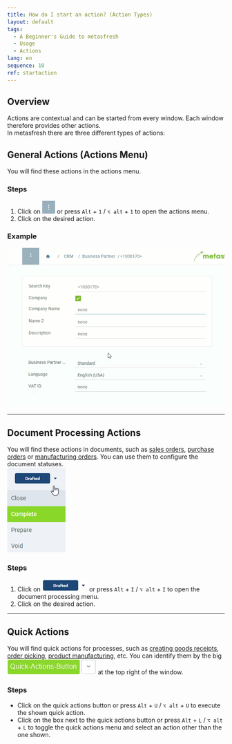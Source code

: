 ```yaml
---
title: How do I start an action? (Action Types)
layout: default
tags:
  - A Beginner's Guide to metasfresh
  - Usage
  - Actions
lang: en
sequence: 10
ref: startaction
---
```


## Overview
Actions are contextual and can be started from every window. Each window therefore provides other actions.<br>
In metasfresh there are three different types of actions:

## General Actions (Actions Menu)
You will find these actions in the actions menu.

### Steps
1. Click on ![](assets/actionsmenu_WebUI.png) or press `Alt` + `1` / `⌥ alt` + `1` to open the actions menu.
1. Click on the desired action.

### Example
![](assets/StartAction_walkthrough.gif)

---

## Document Processing Actions
You will find these actions in documents, such as [sales orders](SalesOrder_recording), [purchase orders](CreatePurchaseOrder) or [manufacturing orders](NewManufacturingOrder). You can use them to configure the document statuses.<br>
![](assets/Menu_DocumentProcessingActions.png)

### Steps
1. Click on ![](assets/DocumentProcessingActions_default.png) or press `Alt` + `I` / `⌥ alt` + `I` to open the document processing menu.
1. Click on the desired action.

---

## Quick Actions
You will find quick actions for processes, such as [creating goods receipts](CreateGoodsReceipt), [order picking](Howto_use_Picking_Terminal), [product manufacturing](ProductionCompletion), etc. You can identify them by the big ![](assets/Quick-Actions-Button.png) at the top right of the window.

### Steps
- Click on the quick actions button or press `Alt` + `U` / `⌥ alt` + `U` to execute the shown quick action.
- Click on the box next to the quick actions button or press `Alt` + `L` / `⌥ alt` + `L` to toggle the quick actions menu and select an action other than the one shown.
